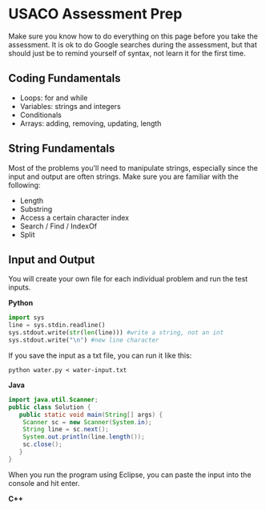 # USACO Assessment Prep

Make sure you know how to do everything on this page before you take the assessment. It is ok to do Google searches during the assessment, but that should just be to remind yourself of syntax, not learn it for the first time.

## Coding Fundamentals
- Loops: for and while
- Variables: strings and integers
- Conditionals
- Arrays: adding, removing, updating, length

## String Fundamentals
Most of the problems you'll need to manipulate strings, especially since the input and output are often strings. Make sure you are familiar with the following:
- Length
- Substring
- Access a certain character index
- Search / Find / IndexOf
- Split

## Input and Output
You will create your own file for each individual problem and run the test inputs. 

**Python**
```python
import sys
line = sys.stdin.readline()
sys.stdout.write(str(len(line))) #write a string, not an int
sys.stdout.write("\n") #new line character
```

If you save the input as a txt file, you can run it like this:
```
python water.py < water-input.txt 
```

**Java**
```java
import java.util.Scanner;
public class Solution { 
   public static void main(String[] args) { 
	Scanner sc = new Scanner(System.in); 
	String line = sc.next();
	System.out.println(line.length());
	sc.close();
   }
}
```
When you run the program using Eclipse, you can paste the input into the console and hit enter.

**C++**

